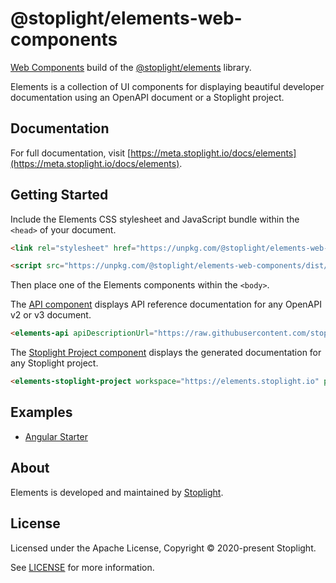 # @stoplight/elements-web-components

[Web Components](https://developer.mozilla.org/en-US/docs/Web/Web_Components) build of the [@stoplight/elements](https://www.npmjs.com/package/@stoplight/elements) library. 

Elements is a collection of UI components for displaying beautiful developer documentation using an OpenAPI document or a Stoplight project.

## Documentation

For full documentation, visit [https://meta.stoplight.io/docs/elements](https://meta.stoplight.io/docs/elements).

## Getting Started

Include the Elements CSS stylesheet and JavaScript bundle within the `<head>` of your document.

```html
<link rel="stylesheet" href="https://unpkg.com/@stoplight/elements-web-components/dist/elements.min.css" />

<script src="https://unpkg.com/@stoplight/elements-web-components/dist/elements.min.js"></script>
```

Then place one of the Elements components within the `<body>`.

The [API component](https://meta.stoplight.io/docs/elements/components/API.md) displays API reference documentation for any OpenAPI v2 or v3 document.

```html
<elements-api apiDescriptionUrl="https://raw.githubusercontent.com/stoplightio/Public-APIs/master/reference/zoom/zoom.yaml"></elements-api>
```

The [Stoplight Project component](https://meta.stoplight.io/docs/elements/components/StoplightProject.md) displays the generated documentation for any Stoplight project.

```html
<elements-stoplight-project workspace="https://elements.stoplight.io" project="studio-demo"></elements-stoplight-project>
```

## Examples

- [Angular Starter](https://github.com/stoplightio/elements-starter-angular)

## About

Elements is developed and maintained by [Stoplight](https://stoplight.io).

## License

Licensed under the Apache License, Copyright © 2020-present Stoplight.

See [LICENSE](LICENSE.md) for more information.